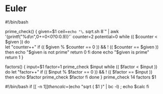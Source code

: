 # Euler

#!/bin/bash


prime_check() {
	given=$1
    ceil=`echo "\`. sqrt.sh 8\`" | awk '{printf("%d\n",$0+=$0<0?0:0.9)}'`
	counter=2
	potential=0
	while (( $counter < $given ))
	do	
		let "counter++"
		if (( $given % $counter == 0 )) && ! (( $counter == $given ))
		then
			echo "$given is not prime"
			return 0
		fi
	done
	echo "$given is prime"
	return 1
}

factors() {
	input=$1
	factor=1
	prime_check $input
	while (( $factor < $input ))
	do
		let "factor++"
		if (( $input % $factor == 0 )) && ! (( $factor == $input ))
		then
			echo $factor
			prime_check $factor
		fi
	done
}
prime_check 14
factors $1


#!/bin/bash
if [[ -n $1 ]]
then    
    calc=$(echo "sqrt ( $1 )" | bc -l) ; echo $calc
fi
